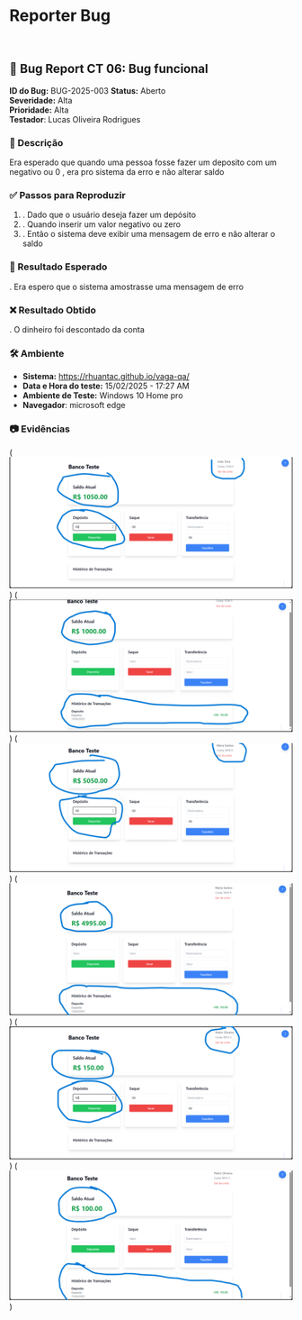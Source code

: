 # Reporter Bug
<br/>

## 🐞 Bug Report CT 06: Bug funcional

**ID do Bug:** BUG-2025-003
**Status:** Aberto  
**Severidade:** Alta  
**Prioridade:** Alta  
**Testador**: Lucas Oliveira Rodrigues

### 📌 Descrição

Era esperado que quando uma pessoa fosse fazer um deposito com um negativo ou 0 , era pro sistema da erro e não alterar saldo

 

### ✅ Passos para Reproduzir
1. . Dado que o usuário deseja fazer um depósito
2. . Quando inserir um valor negativo ou zero
3. . Então o sistema deve exibir uma mensagem de erro e não alterar o saldo

### 🔎 Resultado Esperado
. Era espero que o sistema amostrasse uma mensagem de erro

### ❌ Resultado Obtido
. O dinheiro foi descontado da conta 

### 🛠 Ambiente
- **Sistema:**  https://rhuantac.github.io/vaga-qa/ 
- **Data e Hora do teste:** 15/02/2025 - 17:27 AM  
- **Ambiente de Teste:** Windows 10 Home pro 
- **Navegador**: microsoft edge

### 📷 Evidências

(![alt text](<../assets/joao deposito negativo.png>))
(![alt text](<../assets/joao deposito negativo 2.png>))
(![alt text](<../assets/mariana deposito negativo.png>))
(![alt text](<../assets/mariana deposito negativo 2.png>))
(![alt text](<../assets/pedro deposito negativo.png>))
(![alt text](<../assets/pedro deposito negativo 2.png>))

